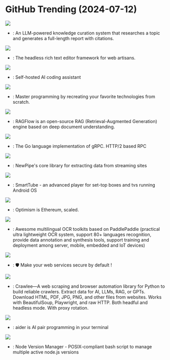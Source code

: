 # GitHub Trending (2024-07-12)

![](https://img.shields.io/badge/Python-New%20139-green?style=flat-square&logo=appveyor)
- [](https://github.comundefined): An LLM-powered knowledge curation system that researches a topic and generates a full-length report with citations.

![](https://img.shields.io/badge/TypeScript-New%20188-green?style=flat-square&logo=appveyor)
- [](https://github.comundefined): The headless rich text editor framework for web artisans.

![](https://img.shields.io/badge/Rust-New%2027-green?style=flat-square&logo=appveyor)
- [](https://github.comundefined): Self-hosted AI coding assistant

![](https://img.shields.io/badge/none-New%20574-green?style=flat-square&logo=appveyor)
- [](https://github.comundefined): Master programming by recreating your favorite technologies from scratch.

![](https://img.shields.io/badge/Python-New%20144-green?style=flat-square&logo=appveyor)
- [](https://github.comundefined): RAGFlow is an open-source RAG (Retrieval-Augmented Generation) engine based on deep document understanding.

![](https://img.shields.io/badge/Go-New%2082-green?style=flat-square&logo=appveyor)
- [](https://github.comundefined): The Go language implementation of gRPC. HTTP/2 based RPC

![](https://img.shields.io/badge/Java-New%204-green?style=flat-square&logo=appveyor)
- [](https://github.comundefined): NewPipe's core library for extracting data from streaming sites

![](https://img.shields.io/badge/Java-New%20230-green?style=flat-square&logo=appveyor)
- [](https://github.comundefined): SmartTube - an advanced player for set-top boxes and tvs running Android OS

![](https://img.shields.io/badge/Go-New%2040-green?style=flat-square&logo=appveyor)
- [](https://github.comundefined): Optimism is Ethereum, scaled.

![](https://img.shields.io/badge/Python-New%2030-green?style=flat-square&logo=appveyor)
- [](https://github.comundefined): Awesome multilingual OCR toolkits based on PaddlePaddle (practical ultra lightweight OCR system, support 80+ languages recognition, provide data annotation and synthesis tools, support training and deployment among server, mobile, embedded and IoT devices)

![](https://img.shields.io/badge/Python-New%20130-green?style=flat-square&logo=appveyor)
- [](https://github.comundefined): 🛡️ Make your web services secure by default !

![](https://img.shields.io/badge/Python-New%20132-green?style=flat-square&logo=appveyor)
- [](https://github.comundefined): Crawlee—A web scraping and browser automation library for Python to build reliable crawlers. Extract data for AI, LLMs, RAG, or GPTs. Download HTML, PDF, JPG, PNG, and other files from websites. Works with BeautifulSoup, Playwright, and raw HTTP. Both headful and headless mode. With proxy rotation.

![](https://img.shields.io/badge/Python-New%20114-green?style=flat-square&logo=appveyor)
- [](https://github.comundefined): aider is AI pair programming in your terminal

![](https://img.shields.io/badge/Shell-New%20113-green?style=flat-square&logo=appveyor)
- [](https://github.comundefined): Node Version Manager - POSIX-compliant bash script to manage multiple active node.js versions

